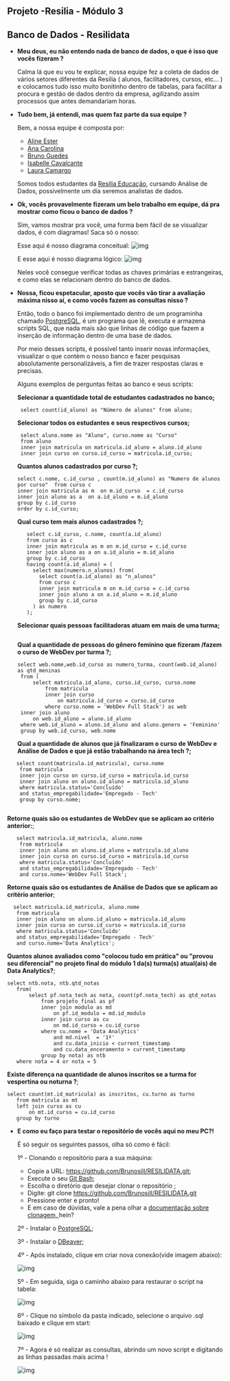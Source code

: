 ## Projeto -Resilia - Módulo 3
## Banco de Dados - Resilidata
- **Meu deus, eu não entendo nada de banco de dados, o que é isso que vocês fizeram ?**

   Calma lá que eu vou te explicar, nossa equipe fez a coleta de dados de vários setores diferentes da Resilia ( alunos, facilitadores, cursos, etc... )
   e colocamos tudo isso muito bonitinho dentro de tabelas, para facilitar a procura e gestão de dados dentro da empresa, agilizando assim processos que antes
   demandariam horas.

- **Tudo bem, já entendi, mas quem faz parte da sua equipe ?**

   Bem, a nossa equipe é composta por:
  
   - [Aline Ester ](https://github.com/enilaester)
   - [Ana Carolina](https://github.com/amoralles)
   - [Bruno Guedes](https://github.com/Brunosill)
   - [Isabelle Cavalcante](https://github.com/isa-sputnik)
   - [Laura Camargo](https://github.com/LauraCamargo-tech)
  
   Somos todos estudantes da [Resilia Educação](https://www.resilia.com.br/), cursando Análise de Dados, possivelmente um dia seremos analistas de dados.
 
 - **Ok, vocês provavelmente fizeram um belo trabalho em equipe, dá pra mostrar como ficou o banco de dados ?**
 
   Sim, vamos  mostrar pra você, uma forma bem fácil de se visualizar dados, é com diagramas! Saca só o nosso:
   
   Esse aqui é nosso diagrama conceitual:
  ![img](https://i.imgur.com/xs38oaZ.png)
   
   E esse aqui é nosso diagrama lógico:
   ![img](https://media.discordapp.net/attachments/1006252649525547038/1014657528157704272/logico_TESTE1.png)
   
   
   Neles você consegue verificar todas as chaves primárias e estrangeiras, e como elas se relacionam dentro do banco de dados.
   
 - **Nossa, ficou espetacular, aposto que vocês vão tirar a avaliação máxima nisso aí, e como vocês fazem as consultas nisso ?**
 
   Então, todo o banco foi implementado dentro de um programinha chamado [PostgreSQL](https://www.postgresql.org/), é um programa que lê, executa e armazena
   scripts SQL, que nada mais são que linhas de código que fazem a inserção de informação dentro de uma base de dados.
   
   Por meio desses scripts, é possível tanto inserir novas informações, visualizar o que contém o nosso banco e fazer pesquisas
   absolutamente personalizáveis, a fim de trazer respostas claras e precisas.
   
   Alguns exemplos de perguntas feitas ao banco e seus scripts:
   
   **Selecionar a quantidade total de estudantes cadastrados no banco;**
   ```
    select count(id_aluno) as "Número de alunos" from aluno;
   ```

   **Selecionar todos os estudantes e seus respectivos cursos;**
   ```
    select aluno.nome as "Aluno", curso.nome as "Curso"
    from aluno
    inner join matricula on matricula.id_aluno = aluno.id_aluno
    inner join curso on curso.id_curso = matricula.id_curso;
   ```
   
   **Quantos alunos cadastrados por curso ?;**
   ```
   select c.nome, c.id_curso , count(m.id_aluno) as "Numero de alunos por curso"  from curso c 
   inner join matricula as m  on m.id_curso  = c.id_curso 
   inner join aluno as a  on a.id_aluno = m.id_aluno
   group by c.id_curso 
   order by c.id_curso;
   ```
   
   **Qual curso tem mais alunos cadastrados ?;**
   ```
	  select c.id_curso, c.nome, count(a.id_aluno) 
	  from curso as c 
	  inner join matricula as m on m.id_curso = c.id_curso 
	  inner join aluno as a on a.id_aluno = m.id_aluno 
	  group by c.id_curso
	  having count(a.id_aluno) = (
	    select max(numero.n_alunos) from(
	      select count(a.id_aluno) as "n_alunos"
	      from curso c 
	      inner join matricula m on m.id_curso = c.id_curso 
	      inner join aluno a on a.id_aluno = m.id_aluno 
	      group by c.id_curso 
	    ) as numero
	  ); 
   ```

   **Selecionar quais pessoas facilitadoras atuam em mais de uma turma;**
   ```

   ```
  
    **Qual a quantidade de pessoas do gênero feminino que fizeram /fazem o curso de WebDev por turma ?;**
   ```
   select web.nome,web.id_curso as numero_turma, count(web.id_aluno) as qtd_meninas
	from (
		select matricula.id_aluno, curso.id_curso, curso.nome
			from matricula 
			inner join curso
				on matricula.id_curso = curso.id_curso
			where curso.nome = 'WebDev Full Stack') as web
	inner join aluno
		on web.id_aluno = aluno.id_aluno
	where web.id_aluno = aluno.id_aluno and aluno.genero = 'Feminino'
	group by web.id_curso, web.nome
    ```
    
    **Qual a quantidade de alunos que já finalizaram o curso de WebDev e Análise de Dados e que já estão trabalhando na área tech ?;**
```
   select count(matricula.id_matricula), curso.nome 
	from matricula
	inner join curso on curso.id_curso = matricula.id_curso
	inner join aluno on aluno.id_aluno = matricula.id_aluno
	where matricula.status='Concluído'
	and status_empregabilidade='Empregado - Tech'  
	group by curso.nome;
	
```
   **Retorne quais são os estudantes de WebDev que se aplicam ao critério anterior:**;
```
   select matricula.id_matricula, aluno.nome
	from matricula 
	inner join aluno on aluno.id_aluno = matricula.id_aluno
	inner join curso on curso.id_curso = matricula.id_curso
	where matricula.status='Concluído'
	and status_empregabilidade='Empregado - Tech'
	and curso.nome='WebDev Full Stack';
```
   **Retorne quais são os estudantes de Análise de Dados que se aplicam ao critério anterior**;
 ```
   select matricula.id_matricula, aluno.nome
	from matricula 
	inner join aluno on aluno.id_aluno = matricula.id_aluno
	inner join curso on curso.id_curso = matricula.id_curso
	where matricula.status='Concluído'
	and status_empregabilidade='Empregado - Tech'
	and curso.nome='Data Analytics';
 ```
   **Quantos alunos avaliados como "colocou tudo em prática" ou "provou seu diferencial" no projeto final do módulo 1 da(s) turma(s) atual(ais) de Data Analytics?**;
 ```
 select ntb.nota, ntb.qtd_notas
    from(
        select pf.nota_tech as nota, count(pf.nota_tech) as qtd_notas
            from projeto_final as pf
            inner join modulo as md
                on pf.id_modulo = md.id_modulo 
            inner join curso as cu
                on md.id_curso = cu.id_curso
            where cu.nome = 'Data Analytics' 
                and md.nivel  = '1º' 
                and cu.data_inicio < current_timestamp
                and cu.data_enceramento > current_timestamp
            group by nota) as ntb
    where nota = 4 or nota = 5 
 ```
   **Existe diferença na quantidade de alunos inscritos se a turma for vespertina ou noturna ?**;
 ```
 select count(mt.id_matricula) as inscritos, cu.turno as turno
    from matricula as mt
    left join curso as cu
        on mt.id_curso = cu.id_curso
    group by turno
 ```
 -  **E como eu faço para testar o repositório de vocês aqui no meu PC?!**
  
    É só seguir os seguintes passos, olha só como é fácil:
    
    1º - Clonando o repositório para a sua máquina:
    - Copie a URL: https://github.com/Brunosill/RESILIDATA.git;
    - Execute o seu [Git Bash](https://git-scm.com/downloads);
     - Escolha o diretório que desejar clonar o repositório ;
    - Digite: git clone https://github.com/Brunosill/RESILIDATA.git
     - Pressione enter e pronto! 
     - E em caso de dúvidas, vale a pena olhar a [documentação sobre clonagem, ](https://docs.github.com/pt/repositories/creating-and-managing-repositories/cloning-a-repository)hein? 
     
     2º  - Instalar o [PostgreSQL](https://www.postgresql.org/download/);
     
     3º - Instalar o [DBeaver](https://dbeaver.io/files/dbeaver-ce-latest-x86_64-setup.exe);
     
     4º - Após instalado, clique em criar nova conexão(vide imagem abaixo):
     
     ![img](https://i.imgur.com/guuX3aa.png)
     
     5º - Em seguida, siga o caminho abaixo para restaurar o script na tabela:
     
     ![img](https://i.imgur.com/yKpeZAh.png)
     
     6º - Clique no símbolo da pasta indicado, selecione o arquivo .sql baixado e clique em start:
     
     ![img](https://i.imgur.com/LDjKEgb.png)
     
     7º - Agora é só realizar as consultas, abrindo um novo script e digitando as linhas passadas mais acima !
     
     ![img](https://i.imgur.com/A30zgO8.png)
  
    
    
